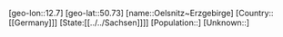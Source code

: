﻿---
location: [50.73,12.7]
type: City
tags:
- geo/City


SpocWebEntityId: 35888
isDeleted: false
confidential: public

---
[geo-lon::12.7]
[geo-lat::50.73]
[name::Oelsnitz~Erzgebirge]
[Country::[[Germany]]]
[State:[[../../Sachsen]]]]
[Population::]
[Unknown::]

